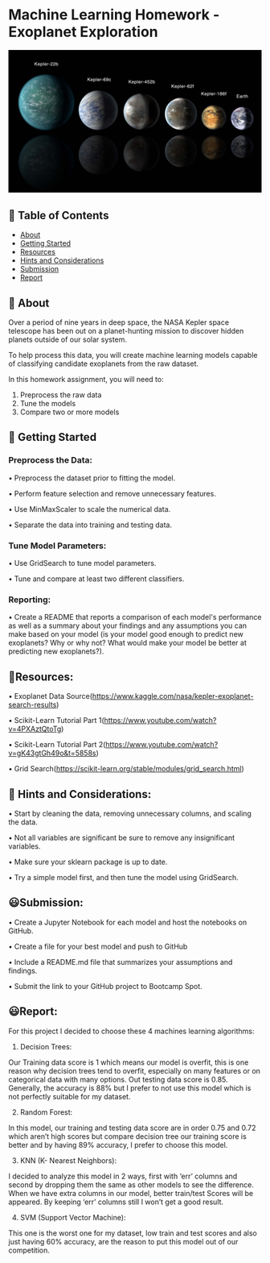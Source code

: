 # Machine Learning Homework - Exoplanet Exploration

![Bar Chart](https://github.com/parastoorazavi/machine-learning-challenge/blob/main/image/exoplanets.jpg)

## 📝 Table of Contents

- [About](#about)
- [Getting Started](#getting_started)
- [Resources](#resources)
- [Hints and Considerations](#considerations)
- [Submission](#submission)
- [Report](#report)

## 🧐 About <a name = "about"></a>
Over a period of nine years in deep space, the NASA Kepler space telescope has been out on a planet-hunting mission to discover hidden planets outside of our solar system.

To help process this data, you will create machine learning models capable of classifying candidate exoplanets from the raw dataset.


In this homework assignment, you will need to:

1. Preprocess the raw data
2. Tune the models
3. Compare two or more models


## 🥶 Getting Started <a name = "getting_started"></a>

### Preprocess the Data: <br>

•	Preprocess the dataset prior to fitting the model.

•	Perform feature selection and remove unnecessary features.

•	Use MinMaxScaler to scale the numerical data.

•	Separate the data into training and testing data.

### Tune Model Parameters: <br>

•	Use GridSearch to tune model parameters.

•	Tune and compare at least two different classifiers.

### Reporting: <br>


•	Create a README that reports a comparison of each model's performance as well as a summary about your findings and any assumptions you can make based on your model (is your model good enough to predict new exoplanets? Why or why not? What would make your model be better at predicting new exoplanets?).


## 🤔Resources: <a name = "resources"></a>

•	Exoplanet Data Source(https://www.kaggle.com/nasa/kepler-exoplanet-search-results)

•	Scikit-Learn Tutorial Part 1(https://www.youtube.com/watch?v=4PXAztQtoTg)

•	Scikit-Learn Tutorial Part 2(https://www.youtube.com/watch?v=gK43gtGh49o&t=5858s)

•	Grid Search(https://scikit-learn.org/stable/modules/grid_search.html)


## 🤩 Hints and Considerations: <a name = "considerations"></a>

•	Start by cleaning the data, removing unnecessary columns, and scaling the data.

•	Not all variables are significant be sure to remove any insignificant variables.

•	Make sure your sklearn package is up to date.

•	Try a simple model first, and then tune the model using GridSearch.

## 😃Submission: <a name = "submission"></a>

•	Create a Jupyter Notebook for each model and host the notebooks on GitHub.

•	Create a file for your best model and push to GitHub

•	Include a README.md file that summarizes your assumptions and findings.

•	Submit the link to your GitHub project to Bootcamp Spot.

## 😃Report: <a name = "report"></a>

For this project I decided to choose these 4 machines learning algorithms:

1.	Decision Trees:

Our Training data score is 1 which means our model is overfit, this is one reason why decision trees tend to overfit, especially on many features or on categorical data with many options. Out testing data score is 0.85. Generally, the accuracy is 88% but I prefer to not use this model which is not perfectly suitable for my dataset.

2.	Random Forest:

In this model, our training and testing data score are in order 0.75 and 0.72 which aren’t high scores but compare decision tree our training score is better and by having 89% accuracy, I prefer to choose this model.

3.	KNN (K- Nearest Neighbors):

I decided to analyze this model in 2 ways, first with ‘err’ columns and second by dropping them the same as other models to see the difference. When we have extra columns in our model, better train/test Scores will be appeared. By keeping ‘err’ columns still I won’t get a good result.

4.	SVM (Support Vector Machine):

This one is the worst one for my dataset, low train and test scores and also just having 60% accuracy, are the reason to put this model out of our competition.

